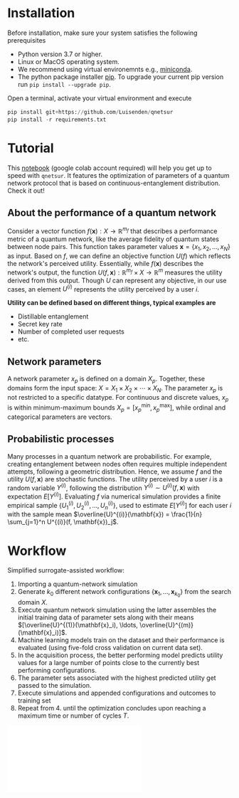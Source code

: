 Installation
============

Before installation, make sure your system satisfies the following prerequisites
* Python version 3.7 or higher.
* Linux or MacOS operating system.
* We recommend using virtual environemnts e.g., [miniconda](https://github.com/conda-forge/miniforge#unix-like-platforms-mac-os--linux>).
* The python package installer [pip](https://pip.pypa.io/en/stable/). To upgrade your current pip version run `pip install --upgrade pip`.

Open a terminal, activate your virtual environment and execute
```python
pip install git+https://github.com/Luisenden/qnetsur
pip install -r requirements.txt
```

Tutorial
========

This [notebook](https://colab.research.google.com/drive/1L5JqMcPL0rKUI3ROri21oK287ozlNUQA) (google colab account required) will help you get up to speed with `qnetsur`. 
It features the optimization of parameters of a quantum network protocol that is based on continuous-entanglement distribution. Check it out!

About the performance of a quantum network
------------------------------------------
Consider a vector function $f(\mathbf{x}): X \rightarrow \mathbb{R}^{m_f}$ that describes a performance metric of a quantum network, like the average fidelity of quantum states between node pairs. This function takes parameter values $\mathbf{x} = \{x_1, x_2, \ldots, x_N\}$ as input. Based on $f$, we can define an objective function $U(f)$ which reflects the network's perceived utility. Essentially, while $f(\mathbf{x})$ describes the network's output, the function $U(f, \mathbf{x}): \mathbb{R}^{m_f} \times X \rightarrow \mathbb{R}^m$ measures the utility derived from this output. Though $U$ can represent any objective, in our use cases, an element $U^{(i)}$ represents the utility perceived by a user $i$. 

**Utility can be defined based on different things, typical examples are**
* Distillable entanglement
* Secret key rate
* Number of completed user requests
* etc.

Network parameters
------------------
A network parameter $x_p$ is defined on a domain $X_p$. Together, these domains form the input space: $X = X_1 \times X_2 \times \cdots \times X_N$. The parameter $x_p$ is not restricted to a specific datatype. For continuous and discrete values, $x_p$ is within minimum-maximum bounds $X_p = [x_p^{\mathrm{min}}, x_p^{\mathrm{max}}]$, while ordinal and categorical parameters are vectors.

Probabilistic processes
-----------------------
Many processes in a quantum network are probabilistic. For example, creating entanglement between nodes often requires multiple independent attempts, following a geometric distribution. Hence, we assume $f$ and the utility $U(f, \mathbf{x})$ are stochastic functions. The utility perceived by a user $i$ is a random variable $Y^{(i)}$, following the distribution $Y^{(i)} \sim U^{(i)}(f, \mathbf{x})$ with expectation $E[Y^{(i)}]$. Evaluating $f$ via numerical simulation provides a finite empirical sample $\{ U^{(i)}_1, U^{(i)}_2, \dots, U^{(i)}_n\}$, used to estimate $E[Y^{(i)}]$ for each user $i$ with the sample mean $\overline{U}^{(i)}(\mathbf{x}) = \frac{1}{n} \sum_{j=1}^n U^{(i)}(f, \mathbf{x})_j$.

Workflow
========
Simplified surrogate-assisted workflow: 
1. Importing a quantum-network simulation
2. Generate $k_0$ different network configurations $\{\textbf{x}_1, \ldots, \textbf{x}_{k_0}\}$ from the search domain $X$. 
3. Execute quantum network simulation using the latter assembles the initial training data of parameter sets along with their means $[\overline{U}^{(1)}(\mathbf{x}_i), \ldots, \overline{U}^{(m)}(\mathbf{x}_i)]$. 
4. Machine learning models train on the dataset and their performance is evaluated (using five-fold cross validation on current data set). 
5. In the acquisition process, the better performing model predicts utility values for a large number of points close to the currently best performing configurations.
6. The parameter sets  associated with the highest predicted utility get passed to the simulation.
7. Execute simulations and appended configurations and outcomes to training set
8. Repeat from 4. until the optimization concludes upon reaching a maximum time or number of cycles $T$.

![workflow](Figures/workflow.pdf)